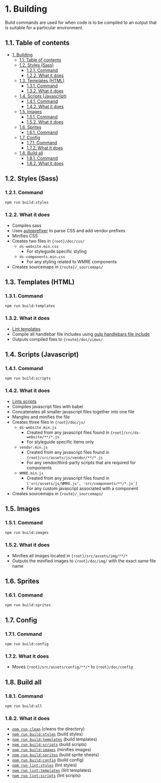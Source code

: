 # 1. Building

Build commands are used for when code is to be compiled to an output that is suitable for a particular environment.

## 1.1. Table of contents

<!-- TOC -->

- [1. Building](#1-building)
  - [1.1. Table of contents](#11-table-of-contents)
  - [1.2. Styles (Sass)](#12-styles-sass)
    - [1.2.1. Command](#121-command)
    - [1.2.2. What it does](#122-what-it-does)
  - [1.3. Templates (HTML)](#13-templates-html)
    - [1.3.1. Command](#131-command)
    - [1.3.2. What it does](#132-what-it-does)
  - [1.4. Scripts (Javascript)](#14-scripts-javascript)
    - [1.4.1. Command](#141-command)
    - [1.4.2. What it does](#142-what-it-does)
  - [1.5. Images](#15-images)
    - [1.5.1. Command](#151-command)
    - [1.5.2. What it does](#152-what-it-does)
  - [1.6. Sprites](#16-sprites)
    - [1.6.1. Command](#161-command)
  - [1.7. Config](#17-config)
    - [1.7.1. Command](#171-command)
    - [1.7.2. What it does](#172-what-it-does)
  - [1.8. Build all](#18-build-all)
    - [1.8.1. Command](#181-command)
    - [1.8.2. What it does](#182-what-it-does)

<!-- /TOC -->

## 1.2. Styles (Sass)

### 1.2.1. Command

`npm run build:styles`

### 1.2.2. What it does

- Compiles sass
- Uses [autoprefixer](https://www.npmjs.com/package/gulp-autoprefixer) to parse CSS and add vendor prefixes
- Minifies CSS
- Creates two files in `{root}/doc/css/`
  - `ds-website.min.css`
    - For styleguide specific styling
  - `ds-components.min.css`
    - For any styling related to WMRE components
- Creates sourcemaps in `{route}/_sourcemaps/`

## 1.3. Templates (HTML)

### 1.3.1. Command

`npm run build:templates`

### 1.3.2. What it does

- [Lint templates](#markdown-header-templates-html)
- Compile all handlebar file includes using [gulp handlebars file include](https://www.npmjs.com/package/gulp-handlebars-file-include)
- Outputs compiled files to `{route}/doc/views/`

## 1.4. Scripts (Javascript)

### 1.4.1. Command

`npm run build:scripts`

### 1.4.2. What it does

- [Lints scripts](#markdown-header-scripts-javascript)
- Compiles javascript files with babel
- Concatenates all smaller javascript files together into one file
- Mangles and minifies the file
- Creates three files in `{root}/doc/js/`
  - `ds-website.min.js`
    - Created from any javascript files found in `{root}/src/ds-website/**/*.js`
    - For styleguide specific items only
  - `vendor.min.js`
    - Created from any javascript files found in `{root}/src/assets/js/vendor/**/*.js`
    - For any vendor/third-party scripts that are required for components
  - `WMRE.min.js`
    - Created from any javascript files found in `['src/assets/js/WMRE.js', 'src/components/**/*.js']`
    - For any custom javascript associated with a component
- Creates sourcemaps in `{route}/_sourcemaps/`

## 1.5. Images

### 1.5.1. Command

`npm run build:images`

### 1.5.2. What it does

- Minifies all images located in `{root}/src/assets/img/**/*`
- Outputs the minified images to `{root}/doc/img/` with the exact same file name

## 1.6. Sprites

### 1.6.1. Command

`npm run build:sprites`

## 1.7. Config

### 1.7.1. Command

`npm run build:config`

### 1.7.2. What it does

- Moves `{root}/src/assets/config/**/*` to `{root}/doc/config`

## 1.8. Build all

### 1.8.1. Command

`npm run build:all`

### 1.8.2. What it does

- [`npm run clean`](../tasks.md/#14-cleaning) (cleans the directory)
- [`npm run build:styles`](#12-styles-sass) (build styles)
- [`npm run build:templates`](#13-templates-html) (build templates)
- [`npm run build:scripts`](#14-scripts-javascript) (build scripts)
- [`npm run build:images`](#15-images) (minifies images)
- [`npm run build:sprites`](#16-sprites) (build sprite sheets)
- [`npm run build:config`](#17-config) (build config)
- [`npm run lint:styles`](./linting.md/#12-styles-sasscss) (lint styles)
- [`npm run lint:templates`](./linting.md/#13-templates-html) (lint templates)
- [`npm run lint:scripts`](./linting.md/#14-scripts-javascript) (lint scripts)
